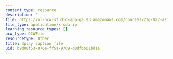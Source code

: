 ```yaml
---
content_type: resource
description: ''
file: https://ol-ocw-studio-app-qa.s3.amazonaws.com/courses/21g-027-asia-in-the-modern-world-images-representations-fall-2016/b9d08f53876eff5a9769d8dfbb61bd1a_1801225.srt
file_type: application/x-subrip
learning_resource_types: []
ocw_type: OCWFile
resourcetype: Other
title: 3play caption file
uid: b9d08f53-876e-ff5a-9769-d8dfbb61bd1a
---
```

